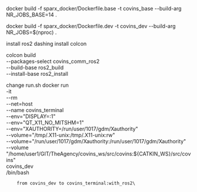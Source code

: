 docker build -f sparx_docker/Dockerfile.base -t covins_base --build-arg NR_JOBS_BASE=14 .

docker build -f sparx_docker/Dockerfile.dev -t covins_dev --build-arg NR_JOBS=$(nproc) .

install ros2 dashing
install colcon


colcon build \
  --packages-select covins_comm_ros2 \
  --build-base ros2_build \
  --install-base ros2_install



change run.sh
        docker run \
        -it \
        --rm \
        --net=host \
        --name covins_terminal \
        --env="DISPLAY=:1" \
        --env="QT_X11_NO_MITSHM=1" \
        --env="XAUTHORITY=/run/user/1017/gdm/Xauthority" \
        --volume="/tmp/.X11-unix:/tmp/.X11-unix:rw" \
        --volume="/run/user/1017/gdm/Xauthority:/run/user/1017/gdm/Xauthority" \
        --volume "/home/user1/GIT/TheAgency/covins_ws/src/covins:${CATKIN_WS}/src/covins" \
        covins_dev\
        /bin/bash

        from covins_dev to covins_terminal:with_ros2\